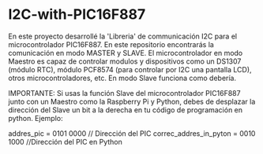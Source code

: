# I2C-with-PIC16F887

En este proyecto desarrollé la 'Libreria' de communicación I2C para el microcontrolador PIC16F887. En este repositorio encontrarás la comunicación en modo MASTER y SLAVE.
El microcontrolador en modo Maestro es capaz de controlar modulos y dispositivos como un DS1307 (módulo RTC), módulo PCF8574 (para controlar por I2C una pantalla LCD), otros
microcontroladores, etc. En modo Slave funciona como debería.

IMPORTANTE: Si usas la función Slave del microcontrolador PIC16F887 junto con un Maestro como la Raspberry Pi y Python, debes de desplazar la dirección del Slave un bit a la
derecha en tu código de programación en python. Ejemplo:

addres_pic = 0101 0000 // Dirección del PIC
correc_addres_in_pyton = 0010 1000 //Dirección del PIC en Python
